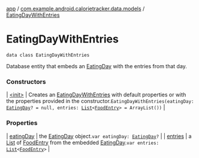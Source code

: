 [app](../../index.md) / [com.example.android.calorietracker.data.models](../index.md) / [EatingDayWithEntries](./index.md)

# EatingDayWithEntries

`data class EatingDayWithEntries`

Database entity that embeds an [EatingDay](../-eating-day/index.md) with the entries from that day.

### Constructors

| [&lt;init&gt;](-init-.md) | Creates an [EatingDayWithEntries](./index.md) with default properties or with the properties provided in the constructor.`EatingDayWithEntries(eatingDay: `[`EatingDay`](../-eating-day/index.md)`? = null, entries: `[`List`](https://kotlinlang.org/api/latest/jvm/stdlib/kotlin.collections/-list/index.html)`<`[`FoodEntry`](../-food-entry/index.md)`> = ArrayList())` |

### Properties

| [eatingDay](eating-day.md) | the [EatingDay](../-eating-day/index.md) object.`var eatingDay: `[`EatingDay`](../-eating-day/index.md)`?` |
| [entries](entries.md) | a [List](https://kotlinlang.org/api/latest/jvm/stdlib/kotlin.collections/-list/index.html) of [FoodEntry](../-food-entry/index.md) from the embedded [EatingDay](../-eating-day/index.md).`var entries: `[`List`](https://kotlinlang.org/api/latest/jvm/stdlib/kotlin.collections/-list/index.html)`<`[`FoodEntry`](../-food-entry/index.md)`>` |

